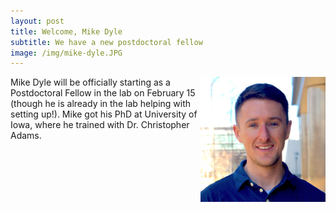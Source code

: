 ```yaml
---
layout: post
title: Welcome, Mike Dyle
subtitle: We have a new postdoctoral fellow
image: /img/mike-dyle.JPG
---
```

<img align="right" src="/img/mike-dyle.JPG" style="width:200px !important;height:200px !important;" />
Mike Dyle will be officially starting as a Postdoctoral Fellow in the lab on February 15 (though he is already 
in the lab helping with setting up!). Mike got his PhD at University of Iowa, where he trained with Dr. Christopher Adams. 
<br>
<br>

